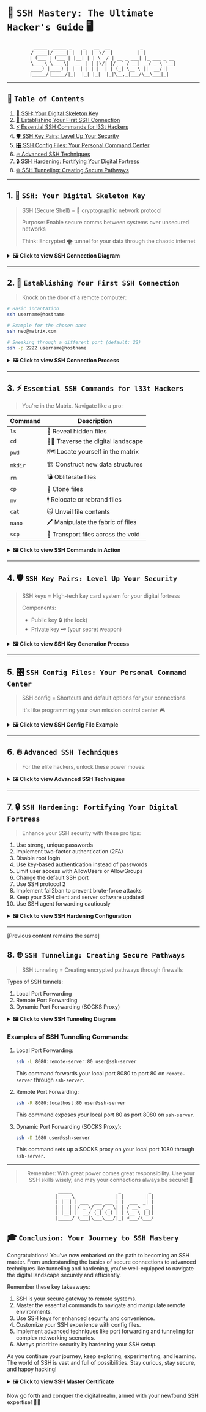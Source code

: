# 🚀 `SSH Mastery: The Ultimate Hacker's Guide` 🖥️

<div align="center">

```ascii
 _____  _____ _    _   __  __           _            
/ ____|/ ____| |  | | |  \/  |         | |           
| (___ | (___ | |__| | | \  / | __ _ ___| |_ ___ _ __ 
\___ \ \___ \|  __  | | |\/| |/ _` / __| __/ _ \ '__|
____) |____) | |  | | | |  | | (_| \__ \ ||  __/ |   
|_____/|_____/|_|  |_| |_|  |_|\__,_|___/\__\___|_|   
```

</div>

---

## 🔗 `Table of Contents`

1. [🔑 SSH: Your Digital Skeleton Key](#1--ssh-your-digital-skeleton-key)
2. [🔌 Establishing Your First SSH Connection](#2--establishing-your-first-ssh-connection)
3. [⚡ Essential SSH Commands for l33t Hackers](#3--essential-ssh-commands-for-l33t-hackers)
4. [🛡️ SSH Key Pairs: Level Up Your Security](#4-️-ssh-key-pairs-level-up-your-security)
5. [🎛️ SSH Config Files: Your Personal Command Center](#5-️-ssh-config-files-your-personal-command-center)
6. [🔥 Advanced SSH Techniques](#6--advanced-ssh-techniques)
7. [🔒 SSH Hardening: Fortifying Your Digital Fortress](#7--ssh-hardening-fortifying-your-digital-fortress)
8. [🌐 SSH Tunneling: Creating Secure Pathways](#8--ssh-tunneling-creating-secure-pathways)

---

## 1. 🔑 `SSH: Your Digital Skeleton Key`

> SSH (Secure Shell) = 🔐 cryptographic network protocol
> 
> Purpose: Enable secure comms between systems over unsecured networks
> 
> Think: Encrypted 🌪️ tunnel for your data through the chaotic internet

<details>
<summary><strong>🖼️ Click to view SSH Connection Diagram</strong></summary>

```
[Screenshot placeholder: SSH connection diagram]
```

### 📸 Screenshot Description:
This diagram illustrates the fundamental concept of an SSH connection. You'll see two systems represented: a client (typically your local machine) on the left, and a server (the remote system you're connecting to) on the right. Between them, there's a visual representation of the internet, depicted as a chaotic cloud to symbolize the potential security risks of unencrypted communication.

The key element is a bold, green arrow running from the client to the server, representing the SSH tunnel. This arrow passes through the internet cloud unaffected, demonstrating how SSH creates a secure channel through potentially unsafe networks. Small lock icons at each end of the arrow emphasize the encrypted nature of the connection.

Alongside the diagram, you'll find brief annotations explaining:
1. Client-side encryption
2. Secure transmission through the internet
3. Server-side decryption

This visual aid helps to conceptualize how SSH provides a safe passage for your data, even when traversing unsecured networks.
</details>

---

## 2. 🔌 `Establishing Your First SSH Connection`

> Knock on the door of a remote computer:

```bash
# Basic incantation
ssh username@hostname

# Example for the chosen one:
ssh neo@matrix.com

# Sneaking through a different port (default: 22)
ssh -p 2222 username@hostname
```

<details>
<summary><strong>🖼️ Click to view SSH Connection Process</strong></summary>

```
[Screenshot placeholder: SSH connection process]
```

### 📸 Screenshot Description:
This screenshot provides a step-by-step visual guide to establishing an SSH connection. The image displays a terminal or command prompt window, showcasing the entire connection process from start to finish.

Key elements you'll observe:

1. **Command Entry**: At the top, you'll see the SSH command being entered: `ssh username@hostname`.

2. **Fingerprint Prompt**: Following the command, there's a message about the server's fingerprint. This is a security feature to verify the server's identity. It typically appears only on the first connection to a new server.

3. **Password Prompt**: Next, you'll see a prompt asking for the user's password. For security reasons, the password characters are not displayed as they're typed.

4. **Welcome Message**: Upon successful authentication, you'll see a welcome message or MOTD (Message of the Day) from the server.

5. **New Command Prompt**: Finally, you'll observe a new command prompt, typically ending with a `$` or `#` symbol, indicating you're now connected to the remote system.

Each step is clearly labeled, and important security notices or prompts are highlighted for emphasis. This screenshot provides a clear, visual reference for users to understand what to expect when initiating an SSH connection, enhancing their confidence in using the protocol.
</details>

---

## 3. ⚡ `Essential SSH Commands for l33t Hackers`

> You're in the Matrix. Navigate like a pro:

| Command | Description |
|---------|-------------|
| `ls`    | 👀 Reveal hidden files |
| `cd`    | 🚶‍♂️ Traverse the digital landscape |
| `pwd`   | 🗺️ Locate yourself in the matrix |
| `mkdir` | 🏗️ Construct new data structures |
| `rm`    | 💣 Obliterate files |
| `cp`    | 🐑 Clone files |
| `mv`    | 🕴️ Relocate or rebrand files |
| `cat`   | 🐱 Unveil file contents |
| `nano`  | 🖊️ Manipulate the fabric of files |
| `scp`   | 🚚 Transport files across the void |

<details>
<summary><strong>🖼️ Click to view SSH Commands in Action</strong></summary>

```
[Screenshot placeholder: SSH commands in action]
```

### 📸 Screenshot Description:
This comprehensive screenshot showcases the execution and output of various essential SSH commands in a terminal environment. The image is designed to give you a clear understanding of how these commands work in practice.

Key features of the screenshot:

1. **Command Prompt**: Each command is preceded by a command prompt (e.g., `user@host:~$`), clearly separating different commands.

2. **Command Execution**: You'll see each command being typed out, exactly as you would enter it.

3. **Command Output**: Below each command, you'll find its corresponding output, demonstrating what to expect when you use these commands.

4. **File and Directory Structure**: The outputs of `ls` and `pwd` commands show a typical file and directory structure, giving you a sense of how information is organized on a Unix-like system.

5. **File Manipulation**: The effects of commands like `mkdir`, `cp`, `mv`, and `rm` are clearly demonstrated, showing before and after states of the file system.

6. **File Content**: The `cat` command output shows the content of a text file, while the `nano` command opens a text editor interface.

7. **Remote File Transfer**: The `scp` command demonstrates both uploading and downloading files, with progress indicators.

Each command and its output are clearly labeled and, where necessary, accompanied by brief explanations. This screenshot serves as a visual cheat sheet, helping you understand how these essential commands behave in a real SSH session.
</details>

---

## 4. 🛡️ `SSH Key Pairs: Level Up Your Security`

> SSH keys = High-tech key card system for your digital fortress
> 
> Components:
> - Public key 🔒 (the lock)
> - Private key 🗝️ (your secret weapon)

<details>
<summary><strong>🖼️ Click to view SSH Key Generation Process</strong></summary>

```
[Screenshot placeholder: SSH key generation process]
```

### 📸 Screenshot Description:
This screenshot guides you through the process of generating an SSH key pair, a crucial step in enhancing your SSH security. The image captures a terminal window showing the entire key generation process.

Key elements in the screenshot:

1. **Command Initiation**: At the top, you'll see the command to start the key generation process: `ssh-keygen -t rsa -b 4096`.

2. **Key File Location Prompt**: The system asks where to save the key pair. The default location (`/home/username/.ssh/id_rsa`) is shown, demonstrating the standard file naming convention.

3. **Passphrase Entry**: You'll observe prompts to enter and confirm a passphrase. This additional security layer is optional but recommended.

4. **Key Generation Visualization**: A unique aspect of SSH key generation is the randomart image. This is displayed in ASCII art format, providing a visual fingerprint of your key.

5. **Confirmation Message**: At the bottom, you'll see messages confirming the successful generation of both the private and public keys, along with their save locations.

6. **File Permissions**: The screenshot may include a command and output showing how to set correct permissions for the key files (`chmod 600 ~/.ssh/id_rsa`).

Each step is clearly labeled, with important security notices or options highlighted. This visual guide helps demystify the key generation process, making it easier for users to implement this crucial security measure.
</details>

---

## 5. 🎛️ `SSH Config Files: Your Personal Command Center`

> SSH config = Shortcuts and default options for your connections
> 
> It's like programming your own mission control center 🎮

<details>
<summary><strong>🖼️ Click to view SSH Config File Example</strong></summary>

```
[Screenshot placeholder: SSH config file]
```

### 📸 Screenshot Description:
This screenshot provides an in-depth look at a typical SSH config file, showcasing how to set up and customize your SSH connections. The image displays the content of the `~/.ssh/config` file opened in a text editor.

Key features of the screenshot:

1. **File Location**: The top of the image clearly shows the file path: `~/.ssh/config`.

2. **Host Definitions**: You'll see multiple `Host` blocks, each defining settings for different remote servers.

3. **Common Options**: The screenshot demonstrates various configuration options such as:
   - `HostName`: The actual server address
   - `User`: Default username for the connection
   - `Port`: Custom SSH port, if not using the default 22
   - `IdentityFile`: Path to the SSH key for this connection
   - `ForwardAgent`: Option for SSH agent forwarding

4. **Wildcards**: An example of using wildcards in host definitions (e.g., `Host *.example.com`) to apply settings to multiple hosts.

5. **Commenting**: Proper use of comments (lines starting with `#`) to explain each configuration option.

6. **Advanced Options**: Examples of more advanced configurations like ProxyJump for connecting through a bastion host.

Each section of the config file is clearly labeled, with brief explanations of what each option does. This visual reference helps users understand how to structure their own SSH config files, enabling them to streamline their SSH workflow and manage multiple connections efficiently.
</details>

---

## 6. 🔥 `Advanced SSH Techniques`

> For the elite hackers, unlock these power moves:

<details>
<summary><strong>🖼️ Click to view Advanced SSH Techniques</strong></summary>

```
[Screenshot placeholder: Advanced SSH techniques]
```

### 📸 Screenshot Description:
This advanced techniques screenshot showcasesSFTP Tunneling, demonstrating powerful features that go beyond basic remote access. The image captures a terminal window executing and displaying the results of several advanced SSH commands.

Key elements in the screenshot:

1. **Port Forwarding**:
   - Local forwarding: `ssh -L 8080:localhost:80 user@remotehost`
   - Remote forwarding: `ssh -R 8080:localhost:80 user@remotehost`
   The output shows successful tunnel establishment and any relevant system messages.

2. **SOCKS Proxy**:
   Command: `ssh -D 9090 user@remotehost`
   You'll see confirmation of the SOCKS proxy being set up, potentially with a message about how to configure your applications to use this proxy.

3. **X11 Forwarding**:
   Command: `ssh -X user@remotehost`
   The screenshot shows a successful X11 connection, possibly with a simple graphical application being launched to demonstrate functionality.

4. **Jump Hosts**:
   Command: `ssh -J jumphost user@destinationhost`
   Output demonstrates successful connection through an intermediate server.

5. **Running Remote Commands**:
   Example: `ssh user@remotehost 'ls -l /var/log'`
   The screenshot shows the command execution and its output directly in the local terminal.

6. **SSH Multiplexing**:
   Configuration in `~/.ssh/config` and a command to check active connections.

Each technique is clearly labeled with a brief explanation of its purpose and potential use cases. The screenshot may also include snippets of relevant configuration files where applicable.

This visual guide serves as a reference for advanced users looking to leverage SSH's full potential, showcasing how these powerful features can be implemented in real-world scenarios.
</details>

---

## 7. 🔒 `SSH Hardening: Fortifying Your Digital Fortress`

> Enhance your SSH security with these pro tips:

1. Use strong, unique passwords
2. Implement two-factor authentication (2FA)
3. Disable root login
4. Use key-based authentication instead of passwords
5. Limit user access with AllowUsers or AllowGroups
6. Change the default SSH port
7. Use SSH protocol 2
8. Implement fail2ban to prevent brute-force attacks
9. Keep your SSH client and server software updated
10. Use SSH agent forwarding cautiously

<details>
<summary><strong>🖼️ Click to view SSH Hardening Configuration</strong></summary>

```
[Screenshot placeholder: SSH hardening configuration]
```

### 📸 Screenshot Description:
This screenshot provides a visual guide to hardening your SSH configuration. The image displays the `/etc/ssh/sshd_config` file open in a text editor, with various security-enhancing settings highlighted and explained.

Key features of the screenshot:

1. **Protocol Version**: A line specifying `Protocol 2` to use only the more secure SSH protocol version.

2. **Port Configuration**: The `Port` directive set to a non-standard port number to avoid automated scanning attempts.

3. **Root Login**: The `PermitRootLogin` option set to `no` to prevent direct root access.

4. **Password Authentication**: `PasswordAuthentication` set to `no` to enforce key-based authentication.

5. **User Restrictions**: Examples of `AllowUsers` or `AllowGroups` directives to limit SSH access to specific users or groups.

6. **Idle Timeout**: `ClientAliveInterval` and `ClientAliveCountMax` settings to automatically disconnect inactive sessions.

7. **Failed Login Attempts**: `MaxAuthTries` set to a low number to limit brute-force attempts.

8. **Two-Factor Authentication**: Configuration lines for enabling and setting up 2FA.

Each security setting is clearly labeled and accompanied by a brief explanation of its purpose and impact. This visual guide helps system administrators and security-conscious users understand and implement best practices for SSH security.
</details>

---

[Previous content remains the same]

## 8. 🌐 `SSH Tunneling: Creating Secure Pathways`

> SSH tunneling = Creating encrypted pathways through firewalls

Types of SSH tunnels:
1. Local Port Forwarding
2. Remote Port Forwarding
3. Dynamic Port Forwarding (SOCKS Proxy)

<details>
<summary><strong>🖼️ Click to view SSH Tunneling Diagram</strong></summary>

```
[Screenshot placeholder: SSH tunneling diagram]
```

### 📸 Screenshot Description:
This diagram illustrates the concept and types of SSH tunneling. The image is divided into three sections, each representing a different type of SSH tunnel.

Key elements in the diagram:

1. **Local Port Forwarding**:
   - Shows a client machine connecting to a remote SSH server.
   - An arrow from a local port on the client machine points to a destination server through the SSH server.
   - Demonstrates how local port forwarding allows accessing a remote service as if it were local.

2. **Remote Port Forwarding**:
   - Displays a remote SSH server connecting back to the client machine.
   - An arrow from a port on the SSH server points to a local service on the client machine.
   - Illustrates how remote port forwarding enables exposing a local service to the remote server.

3. **Dynamic Port Forwarding (SOCKS Proxy)**:
   - Shows multiple arrows from various applications on the client machine, all converging to a single local port.
   - This local port is then connected to the SSH server, which fans out to multiple destination servers.
   - Demonstrates how dynamic port forwarding creates a versatile SOCKS proxy for multiple applications.

Each type of tunnel is clearly labeled and color-coded for easy differentiation. Arrows indicate the direction of data flow, and brief annotations explain the purpose and use case for each tunneling method.

This visual guide helps users understand the different types of SSH tunnels and how they can be used to securely access or expose services across networks.
</details>

### Examples of SSH Tunneling Commands:

1. Local Port Forwarding:
   ```bash
   ssh -L 8080:remote-server:80 user@ssh-server
   ```
   This command forwards your local port 8080 to port 80 on `remote-server` through `ssh-server`.

2. Remote Port Forwarding:
   ```bash
   ssh -R 8080:localhost:80 user@ssh-server
   ```
   This command exposes your local port 80 as port 8080 on `ssh-server`.

3. Dynamic Port Forwarding (SOCKS Proxy):
   ```bash
   ssh -D 1080 user@ssh-server
   ```
   This command sets up a SOCKS proxy on your local port 1080 through `ssh-server`.

---

<div align="center">

> Remember: With great power comes great responsibility. Use your SSH skills wisely, and may your connections always be secure! 🔐

```ascii
  _____                 _          _ 
 |  __ \               | |        | |
 | |  | | ___  ___ ___ | |  ___  _| |
 | |  | |/ _ \/ __/ _ \| | / __>  _ |
 | |__| |  __/ (_| (_) | | \__ \ |_||
 |_____/ \___|\___\___/|_| <___/\___/
```

</div>

## 🎓 `Conclusion: Your Journey to SSH Mastery`

Congratulations! You've now embarked on the path to becoming an SSH master. From understanding the basics of secure connections to advanced techniques like tunneling and hardening, you're well-equipped to navigate the digital landscape securely and efficiently.

Remember these key takeaways:

1. SSH is your secure gateway to remote systems.
2. Master the essential commands to navigate and manipulate remote environments.
3. Use SSH keys for enhanced security and convenience.
4. Customize your SSH experience with config files.
5. Implement advanced techniques like port forwarding and tunneling for complex networking scenarios.
6. Always prioritize security by hardening your SSH setup.

As you continue your journey, keep exploring, experimenting, and learning. The world of SSH is vast and full of possibilities. Stay curious, stay secure, and happy hacking!

<details>
<summary><strong>🖼️ Click to view SSH Master Certificate</strong></summary>

```
[Screenshot placeholder: SSH Master Certificate]
```

### 📸 Screenshot Description:
This image displays a humorous "SSH Master Certificate" to celebrate the reader's journey through the guide. The certificate is designed with a playful yet professional look, incorporating elements from the world of cybersecurity and SSH.

Key features of the certificate:

1. **Title**: "Certificate of SSH Mastery" in a bold, techy font at the top.

2. **Graphics**: Small icons representing various aspects of SSH (keys, locks, servers) decorating the borders.

3. **Text**: "This certifies that [Your Name Here] has successfully completed the 'SSH Mastery: The Ultimate Hacker's Guide' and is hereby declared an SSH Master."

4. **Date**: A space for the current date, encouraging the reader to fill it in when they complete the guide.

5. **Signature**: A playful "signed" section with a digital signature-style font, attributed to "The Cryptokeeper" or a similar whimsical authority figure.

6. **Seal**: A mock digital seal or hologram effect in the corner, adding to the certificate's authenticity and tech theme.

This certificate serves as a fun, visual capstone to the guide, encouraging readers to feel accomplished and motivated to apply their new SSH knowledge.
</details>

Now go forth and conquer the digital realm, armed with your newfound SSH expertise! 🚀🔐
